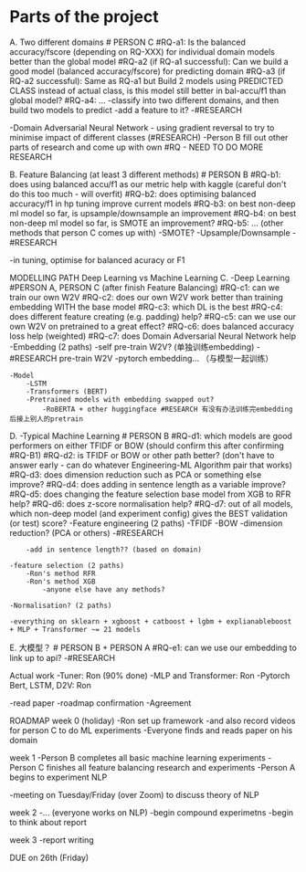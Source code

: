 # Parts of the project

A. Two different domains # PERSON C
    #RQ-a1: Is the balanced accuracy/fscore (depending on RQ-XXX) for individual domain models better than the global model
    #RQ-a2 (if RQ-a1 successful): Can we build a good model (balanced accuracy/fscore) for predicting domain
    #RQ-a3 (if RQ-a2 successful): Same as RQ-a1 but Build 2 models using PREDICTED CLASS instead of actual class, is this model still better in bal-accu/f1 than global model?
    #RQ-a4: ...
-classify into two different domains, and then build two models to predict
-add a feature to it?
-#RESEARCH

-Domain Adversarial Neural Network - using gradient reversal to try to minimise impact of different classes (#RESEARCH)
-Person B fill out other parts of research and come up with own #RQ - NEED TO DO MORE RESEARCH


B. Feature Balancing (at least 3 different methods) # PERSON B
    #RQ-b1: does using balanced accu/f1 as our metric help with kaggle (careful don't do this too much - will overfit)
    #RQ-b2: does optimising balanced accuracy/f1 in hp tuning improve current models
    #RQ-b3: on best non-deep ml model so far, is upsample/downsample an improvement
    #RQ-b4: on best non-deep ml model so far, is SMOTE an improvement?
    #RQ-b5: ... (other methods that person C comes up with)
-SMOTE?
-Upsample/Downsample
-#RESEARCH

-in tuning, optimise for balanced acuracy or F1


MODELLING PATH
Deep Learning vs Machine Learning
C. -Deep Learning   #PERSON A, PERSON C (after finish Feature Balancing)
        #RQ-c1: can we train our own W2V
        #RQ-c2: does our own W2V work better than training embedding WITH the base model
        #RQ-c3: which DL is the best
        #RQ-c4: does different feature creating (e.g. padding) help?
        #RQ-c5: can we use our own W2V on pretrained to a great effect?
        #RQ-c6: does balanced accuracy loss help (weighted)
        #RQ-c7: does Domain Adversarial Neural Network help
    -Embedding (2 paths)
        -self pre-train W2V? (单独训练embedding)
            -#RESEARCH pre-train W2V
        -pytorch embedding... （与模型一起训练）

    -Model 
        -LSTM
        -Transformers (BERT)
        -Pretrained models with embedding swapped out?
            -RoBERTA + other huggingface #RESEARCH 有没有办法训练完embedding后接上别人的pretrain


D. -Typical Machine Learning # PERSON B
        #RQ-d1: which models are good performers on either TFIDF or BOW (should confirm this after confirming #RQ-B1)
        #RQ-d2: is TFIDF or BOW or other path better? (don't have to answer early - can do whatever Engineering-ML Algorithm pair that works)
        #RQ-d3: does dimension reduction such as PCA or something else improve?
        #RQ-d4: does adding in sentence length as a variable improve?
        #RQ-d5: does changing the feature selection base model from XGB to RFR help?
        #RQ-d6: does z-score normalisation help?
        #RQ-d7: out of all models, which non-deep model (and experiment config) gives the BEST validation (or test) score?
    -Feature engineering (2 paths)
        -TFIDF
        -BOW
            -dimension reduction? (PCA or others)
        -#RESEARCH

        -add in sentence length?? (based on domain)

    -feature selection (2 paths)
        -Ron's method RFR
        -Ron's method XGB
            -anyone else have any methods?
    
    -Normalisation? (2 paths)
    
    -everything on sklearn + xgboost + catboost + lgbm + explianableboost + MLP + Transformer ~= 21 models 

E. 大模型？ # PERSON B + PERSON A
        #RQ-e1: can we use our embedding to link up to api? 
    -#RESEARCH



Actual work
-Tuner: Ron (90% done)
-MLP and Transformer: Ron
-Pytorch Bert, LSTM, D2V: Ron

-read paper
-roadmap confirmation
-Agreement



ROADMAP
week 0 (holiday)
-Ron set up framework
    -and also record videos for person C to do ML experiments
-Everyone finds and reads paper on his domain

week 1
-Person B completes all basic machine learning experiments
-Person C finishes all feature balancing research and experiments
-Person A begins to experiment NLP 

-meeting on Tuesday/Friday (over Zoom) to discuss theory of NLP

week 2
-... (everyone works on NLP)
-begin compound experimetns
-begin to think about report

week 3
-report writing 

DUE on 26th (Friday)